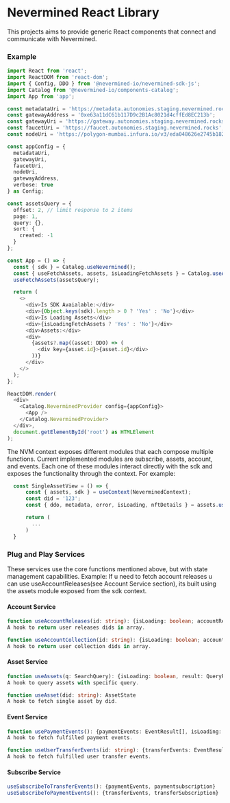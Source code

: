 # Nevermined React Library

This projects aims to provide generic React components that
connect and communicate with Nevermined.

### Example

```typescript
import React from 'react';
import ReactDOM from 'react-dom';
import { Config, DDO } from '@nevermined-io/nevermined-sdk-js';
import Catalog from '@nevermined-io/components-catalog';
import App from 'app';

const metadataUri = 'https://metadata.autonomies.staging.nevermined.rocks';
const gatewayAddress = '0xe63a11dC61b117D9c2B1Ac8021d4cffEd8EC213b';
const gatewayUri = 'https://gateway.autonomies.staging.nevermined.rocks';
const faucetUri = 'https://faucet.autonomies.staging.nevermined.rocks';
const nodeUri = 'https://polygon-mumbai.infura.io/v3/eda048626e2745b182f43de61ac70be1';

const appConfig = {
  metadataUri,
  gatewayUri,
  faucetUri,
  nodeUri,
  gatewayAddress,
  verbose: true
} as Config;

const assetsQuery = {
  offset: 2, // limit response to 2 items
  page: 1,
  query: {},
  sort: {
    created: -1
  }
};

const App = () => {
  const { sdk } = Catalog.useNevermined();
  const { useFetchAssets, assets, isLoadingFetchAssets } = Catalog.useAssetService();
  useFetchAssets(assetsQuery);

  return (
    <>
      <div>Is SDK Avaialable:</div>
      <div>{Object.keys(sdk).length > 0 ? 'Yes' : 'No'}</div>
      <div>Is Loading Assets</div>
      <div>{isLoadingFetchAssets ? 'Yes' : 'No'}</div>
      <div>Assets:</div>
      <div>
        {assets?.map((asset: DDO) => (
          <div key={asset.id}>{asset.id}</div>
        ))}
      </div>
    </>
  );
};

ReactDOM.render(
  <div>
    <Catalog.NeverminedProvider config={appConfig}>
      <App />
    </Catalog.NeverminedProvider>
  </div>,
  document.getElementById('root') as HTMLElement
);
```

The NVM context exposes different modules that each compose multiple functions.
Current implemented modules are subscribe, assets, account, and events. Each
one of these modules interact directly  with the sdk and exposes the functionality through the context.
For example:

```typescript
  const SingleAssetView = () => {
      const { assets, sdk } = useContext(NeverminedContext);
      const did = '123';
      const { ddo, metadata, error, isLoading, nftDetails } = assets.useAsset(did);

      return (
        ...
      )
  }
```


### Plug and Play Services

These services use the core functions mentioned above, but with state management capabilities.
Example: If u need to fetch account releases u can use useAccountReleases(see Account Service section), its built using the assets module
exposed from the sdk context.

#### Account Service

```typescript
function useAccountReleases(id: string): {isLoading: boolean; accountReleases: string[]}
A hook to return user releases dids in array.

function useAccountCollection(id: string): {isLoading: boolean; accountCollection: string[]}
A hook to return user collection dids in array.
```

#### Asset Service

```typescript
function useAssets(q: SearchQuery): {isLoading: boolean, result: QueryResult}
A hook to query assets with specific query.

function useAsset(did: string): AssetState
A hook to fetch single asset by did.
```

#### Event Service

```typescript
function usePaymentEvents(): {paymentEvents: EventResult[], isLoading: boolean}
A hook to fetch fulfilled payment events.

function useUserTransferEvents(id: string): {transferEvents: EventResult[], isLoading: boolean}
A hook to fetch fulfilled user transfer events.
```

#### Subscribe Service

```typescript
useSubscribeToTransferEvents(): {paymentEvents, paymentsubscription}
useSubscribeToPaymentEvents(): {transferEvents, transferSubscription}
```
